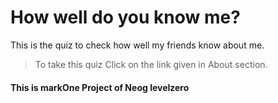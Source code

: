 # How well do you know me?

This is the quiz to check how well my friends know about me.

>To take this quiz Click on the link given in About section.

#### This is markOne Project of Neog levelzero  ####